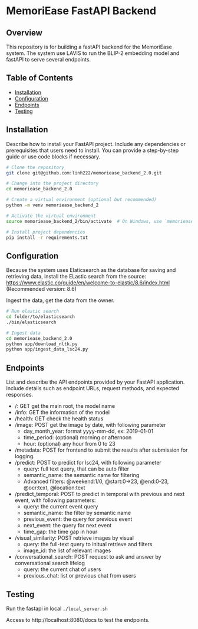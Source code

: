 # MemoriEase FastAPI Backend

## Overview

This repository is for building a fastAPI backend for the MemoriEase system. The system use LAVIS to run the BLIP-2 
embedding model and fastAPI to serve several endpoints.

## Table of Contents

- [Installation](#installation)
- [Configuration](#configuration)
- [Endpoints](#endpoints)
- [Testing](#testing)

## Installation

Describe how to install your FastAPI project. Include any dependencies or prerequisites that users need to install. You can provide a step-by-step guide or use code blocks if necessary.

```bash
# Clone the repository
git clone git@github.com:linh222/memoriease_backend_2.0.git

# Change into the project directory
cd memoriease_backend_2.0

# Create a virtual environment (optional but recommended)
python -m venv memoriease_backend_2

# Activate the virtual environment
source memoriease_backend_2/bin/activate  # On Windows, use `memoriease_backend_2\Scripts\activate`

# Install project dependencies
pip install -r requirements.txt
 ```

## Configuration
Because the system uses Elaticsearch as the database for saving and retrieving data, install the ELastic search from the
source: https://www.elastic.co/guide/en/welcome-to-elastic/8.6/index.html (Recommended version: 8.6)

Ingest the data, get the data from the owner.
```bash
# Run elastic search
cd folder/to/elasticsearch
./bin/elasticsearch

# Ingest data
cd memoriease_backend_2.0
python app/download_nltk.py
python app/ingest_data_lsc24.py
```

## Endpoints
List and describe the API endpoints provided by your FastAPI application. Include details such as endpoint URLs, 
request methods, and expected responses.
+ /: GET get the main root, the model name
+ /info: GET the information of the model
+ /health: GET check the health status
+ /image: POST get the image by date, with following parameter
  + day_month_year: format yyyy-mm-dd, ex: 2019-01-01
  + time_period: (optional) morning or afternoon
  + hour: (optional) any hour from 0 to 23
+ /metadata: POST for frontend to submit the results after submission for logging.
+ /predict: POST to predict for lsc24, with following parameter
  + query: full text query, that can be auto filter
  + semantic_name: the semantic name for filtering
  + Advanced filters: @weekend:1/0, @start:0->23, @end:0-23, @ocr:text, @location:text
+ /predict_temporal: POST to predict in temporal with previous and next event, with following parameters:
  + query: the current event query
  + semantic_name: the filter by semantic name
  + previous_event: the query for previous event
  + next_event: the query for next event
  + time_gap: the time gap in hour
+ /visual_similarity: POST retrieve images by visual
  + query: the full-text query to initual retrieve and filters
  + image_id: the list of relevant images
+ /conversational_search: POST request to ask and answer by conversational search lifelog
  + query: the current chat of users
  + previous_chat: list or previous chat from users


## Testing

Run the fastapi in local
```./local_server.sh```

Access to http://localhost:8080/docs to test the endpoints.
